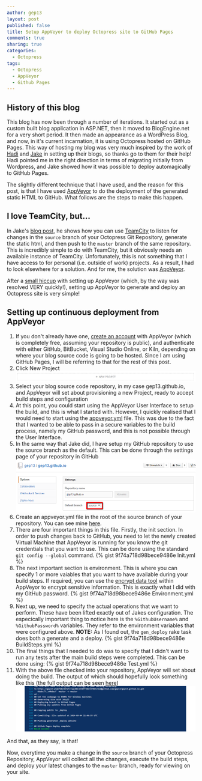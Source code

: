 ```yaml
---
author: gep13
layout: post
published: false
title: Setup AppVeyor to deploy Octopress site to GitHub Pages
comments: true
sharing: true
categories: 
  - Octopress
tags: 
  - Octopress
  - AppVeyor
  - Github Pages
---
```


## History of this blog

This blog has now been through a number of iterations.  It started out as a custom built blog application in ASP.NET, then it moved to BlogEngine.net for a very short period.  It then made an appearance as a WordPress Blog, and now, in it's current incarnation, it is using Octopress hosted on GitHub Pages.  This way of hosting my blog was very much inspired by the work of [Hadi](http://hadihariri.com/2013/12/24/migrating-from-wordpress-to-jekyll/) and [Jake](http://jake.ginnivan.net/blog/2014/06/10/low-friction-octopress-github-pages-setup/) in setting up their blogs, so thanks go to them for their help!  Hadi pointed me in the right direction in terms of migrating initially from Wordpress, and Jake showed how it was possible to deploy automagically to GitHub Pages.

The slightly different technique that I have used, and the reason for this post, is that I have used [AppVeyor](http://www.appveyor.com/) to do the deployment of the generated static HTML to GitHub.  What follows are the steps to make this happen.

<!--more-->

## I love TeamCity, but...

In Jake's [blog post](http://jake.ginnivan.net/blog/2014/06/10/low-friction-octopress-github-pages-setup/), he shows how you can use [TeamCity](http://www.jetbrains.com/teamcity/) to listen for changes in the ```source``` branch of your Octopress Git Repository, generate the static html, and then push to the ```master``` branch of the same repository.  This is incredibly simple to do with TeamCity, but it obviously needs an available instance of TeamCity.  Unfortunately, this is not something that I have access to for personal (i.e. outside of work) projects.  As a result, I had to look elsewhere for a solution.  And for me, the solution was [AppVeyor](http://www.appveyor.com/).

After a [small hiccup](http://help.appveyor.com/discussions/questions/491-use-appveyor-to-deploy-changes-to-octopress-blog) with setting up AppVeyor (which, by the way was resolved VERY quickly!), setting up AppVeyor to generate and deploy an Octopress site is very simple!

## Setting up continuous deployment from AppVeyor
1. If you don't already have one, [create an account](https://ci.appveyor.com/signup/free) with AppVeyor (which is completely free, assuming your repository is public), and authenticate with either GitHub, BitBucket, Visual Studio Online, or Kiln, depending on where your blog source code is going to be hosted.  Since I am using GitHub Pages, I will be referring to that for the rest of this post.
2. Click New Project
![Click New Project](/assets/posts/2014-09-05-setup-appveyor-to-deploy-octopress-site-to-github-pages/NewProject.png)
3. Select your blog source code repository, in my case gep13.github.io, and AppVeyor will set about provisioning a new Project, ready to accept build steps and configuration
4. At this point, you could start using the AppVeyor User Interface to setup the build, and this is what I started with.  However, I quickly realised that I would need to start using the [appveyor.yml](http://www.appveyor.com/docs/appveyor-yml) file.  This was due to the fact that I wanted to be able to pass in a secure variables to the build process, namely my GitHub password, and this is not possible through the User Interface.
5. In the same way that Jake did, I have setup my GitHub repository to use the source branch as the default.  This can be done through the settings page of your repository in GitHub
![Set source branch as default in GitHub](/assets/posts/2014-09-05-setup-appveyor-to-deploy-octopress-site-to-github-pages/DefaultSourceBranch.png)
6. Create an appveyor.yml file in the root of the source branch of your repository.  You can see mine [here](https://github.com/gep13/gep13.github.io/blob/source/appveyor.yml).
7. There are four important things in this file.  Firstly, the init section.  In order to push changes back to GitHub, you need to let the newly created Virtual Machine that AppVeyor is running for you know the git credentials that you want to use.  This can be done using the standard ```git config --global``` command.
{% gist 9f74a718d98bece9486e Init.yml %}
8. The next important section is environment.  This is where you can specify 1 or more vaiables that you want to have available during your build steps.  If required, you can use the [encrypt data tool](https://ci.appveyor.com/tools/encrypt) within AppVeyor to encrypt sensitive information.  This is exactly what I did with my GitHub password.
{% gist 9f74a718d98bece9486e Environment.yml %}
9. Next up, we need to specify the actual operations that we want to perform.  These have been lifted exactly out of Jakes configuration.  The especically important thing to notice here is the ```%GithubUsername%``` and ```%GithubPassword%``` variables.  They refer to the environment variables that were configured above. **NOTE:**  As I found out, the ```gen_deploy``` rake task does both a generate and a deploy.
{% gist 9f74a718d98bece9486e BuildSteps.yml %}
10. The final things that I needed to do was to specify that I didn't want to run any tests after the main build steps were completed.  This can be done using:
{% gist 9f74a718d98bece9486e Test.yml %}
11. With the above file checked into your repository, AppVeyor will set about doing the build.  The output of which should hopefully look something like this (the full output can be seen [here](https://ci.appveyor.com/project/GaryEwanPark/gep13-github-io/build/1.0.22))
![Successful AppVeyor Build](/assets/posts/2014-09-05-setup-appveyor-to-deploy-octopress-site-to-github-pages/SuccessfulBuild.png)

And that, as they say, is that!

Now, everytime you make a change in the ```source``` branch of your Octopress Repository, AppVeyor will collect all the changes, execute the build steps, and deploy your latest changes to the ```master``` branch, ready for viewing on your site.